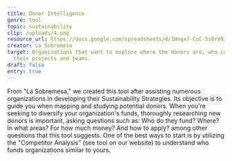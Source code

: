 ```yaml
---
title: Donor Intelligence
genre: tool
topic: sustainability
clip: /uploads/4.png
resource_url: https://docs.google.com/spreadsheets/d/1Wnqx7-CuC-5s0rVNitA_dYU5vLXttM5md1bANGvmj8c/edit#gid=653417535
creator: La Sobremesa
target: Organizations that want to explore where the donors are, who can finance
  their projects and teams.
draft: false
entry: true
---
```

<!--StartFragment-->

From "La Sobremesa," we created this tool after assisting numerous organizations in developing their Sustainability Strategies. Its objective is to guide you when mapping and studying potential donors. When you're seeking to diversify your organization's funds, thoroughly researching new donors is important, asking questions such as: Who do they fund? Where? In what areas? For how much money? And how to apply? among other questions that this tool suggests. One of the best ways to start is by utilizing the "Competitor Analysis" (see tool on our website) to understand who funds organizations similar to yours.

<!--EndFragment-->